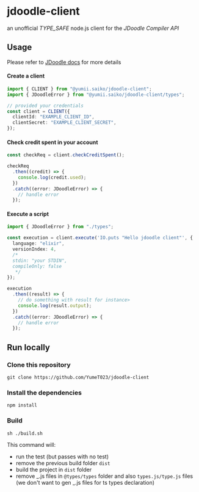 # jdoodle-client

an unofficial _TYPE_SAFE_ node.js client for the _JDoodle Compiler API_

## Usage

Please refer to [JDoodle docs](https://docs.jdoodle.com/integrating-compiler-ide-to-your-application/compiler-api) for more details

#### Create a client

```typescript
import { CLIENT } from "@yumii.saiko/jdoodle-client";
import { JDoodleError } from "@yumii.saiko/jdoodle-client/types";

// provided your credentials
const client = CLIENT({
  clientId: "EXAMPLE_CLIENT_ID",
  clientSecret: "EXAMPLE_CLIENT_SECRET",
});
```

#### Check credit spent in your account

```typescript
const checkReq = client.checkCreditSpent();

checkReq
  .then((credit) => {
    console.log(credit.used);
  })
  .catch((error: JDoodleError) => {
    // handle error
  });
```

#### Execute a script

```typescript
import { JDoodleError } from "./types";

const execution = client.execute('IO.puts "Hello jdoodle client"', {
  language: "elixir",
  versionIndex: 4,
  /*
  stdin: "your STDIN",
  compileOnly: false 
   */
});

execution
  .then((result) => {
    // do something with result for instance>
    console.log(result.output);
  })
  .catch((error: JDoodleError) => {
    // handle error
  });
```

## Run locally

### Clone this repository

```shell
git clone https://github.com/YumeT023/jdoodle-client
```

### Install the dependencies

```shell
npm install
```

### Build

```shell
sh ./build.sh
```

This command will:

- run the test (but passes with no test)
- remove the previous build folder `dist`
- build the project in `dist` folder
- remove _.js files in `@types/types` folder and also `types.js/type.js` files (we don't want to gen _.js files for ts types declaration)

